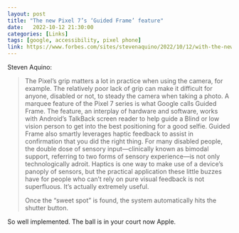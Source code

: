 ```yaml
---
layout: post
title: "The new Pixel 7’s ‘Guided Frame’ feature"
date:   2022-10-12 21:30:00
categories: [Links]
tags: [google, accessibility, pixel phone]
link: https://www.forbes.com/sites/stevenaquino/2022/10/12/with-the-new-pixel-7s-guided-frame-feature-google-wants-to-make-taking-selfies-more-accessible-and-equitable-than-ever/?sh=67ff576e2c0c
---
```


Steven Aquino:

>The Pixel’s grip matters a lot in practice when using the camera, for example. The relatively poor lack of grip can make it difficult for anyone, disabled or not, to steady the camera when taking a photo. A marquee feature of the Pixel 7 series is what Google calls Guided Frame. The feature, an interplay of hardware and software, works with Android’s TalkBack screen reader to help guide a Blind or low vision person to get into the best positioning for a good selfie. Guided Frame also smartly leverages haptic feedback to assist in confirmation that you did the right thing. For many disabled people, the double dose of sensory input—clinically known as bimodal support, referring to two forms of sensory experience—is not only technologically adroit. Haptics is one way to make use of a device’s panoply of sensors, but the practical application these little buzzes have for people who can’t rely on pure visual feedback is not superfluous. It’s actually extremely useful.
>
>Once the “sweet spot” is found, the system automatically hits the shutter button.

So well implemented. The ball is in your court now Apple.
